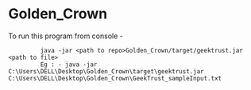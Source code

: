 # Golden_Crown
To run this program from console -

             java -jar <path to repo>Golden_Crown/target/geektrust.jar <path to file>
             Eg : - java -jar C:\Users\DELL\Desktop\Golden_Crown\target\geektrust.jar  C:\Users\DELL\Desktop\Golden_Crown\GeekTrust_sampleInput.txt
